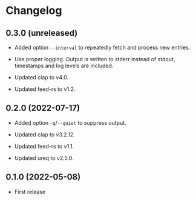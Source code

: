 # Changelog


## 0.3.0 (unreleased)

- Added option `--interval` to repeatedly fetch and process new entries.

- Use proper logging. Output is written to stderr instead of stdout,
  timestamps and log levels are included.

- Updated clap to v4.0.

- Updated feed-rs to v1.2.


## 0.2.0 (2022-07-17)

- Added option `-q`/`--quiet` to suppress output.

- Updated clap to v3.2.12.

- Updated feed-rs to v1.1.

- Updated ureq to v2.5.0.


## 0.1.0 (2022-05-08)

- First release
